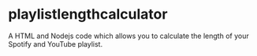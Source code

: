 # playlistlengthcalculator
A HTML and Nodejs code which allows you to calculate the length of your Spotify and YouTube playlist.
